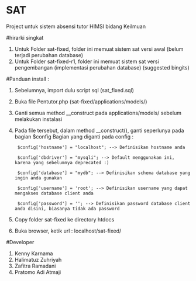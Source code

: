# SAT
Project untuk sistem absensi tutor HIMSI bidang Keilmuan

#hirarki singkat
1. Untuk Folder sat-fixed, folder ini memuat sistem sat versi awal (belum terjadi perubahan database)
2. Untuk Folder sat-fixed-r1, folder ini memuat sistem sat versi pengembangan (implementasi perubahan database) (suggested bingits)

#Panduan install :

1. Sebelumnya, import dulu script sql (sat_fixed.sql)

2. Buka file Pentutor.php (sat-fixed/applications/models/)

3. Ganti semua method __construct pada applications/models/ sebelum melakukan instalasi

4. Pada file tersebut, dalam method __construct(), ganti seperlunya pada bagian $config
	 Bagian yang diganti pada config :

	 	$config['hostname'] = "localhost"; --> Definisikan hostname anda

		$config['dbdriver'] = "mysqli"; --> Default menggunakan ini, karena yang sebelumnya deprecated :)

		$config['database'] = "mydb"; --> Definisikan schema database yang ingin anda gunakan

		$config['username'] = 'root'; --> Definisikan username yang dapat mengakses database client anda

		$config['password'] = ''; --> Definisikan password database client anda disini, biasanya tidak ada password

4. Copy folder sat-fixed ke directory htdocs

5. Buka browser, ketik url : localhost/sat-fixed/

#Developer

1. Kenny Karnama
2. Halimatuz Zuhriyah
3. Zafitra Ramadani
4. Pratomo Adi Atmaji
